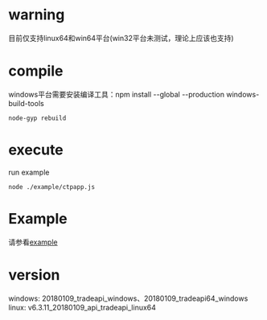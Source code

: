# warning
目前仅支持linux64和win64平台(win32平台未测试，理论上应该也支持)

# compile
windows平台需要安装编译工具：npm install --global --production windows-build-tools
```
node-gyp rebuild

```

# execute
run example
```
node ./example/ctpapp.js

```

# Example
请参看[example](https://github.com/iamweilee/nodectp-example.git)

# version

windows: 20180109_tradeapi_windows、20180109_tradeapi64_windows
linux: v6.3.11_20180109_api_tradeapi_linux64